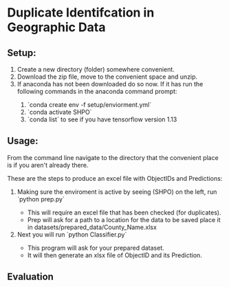 # Duplicate Identifcation in Geographic Data

## Setup:
<ol>
    <li>Create a new directory (folder) somewhere convenient.</li>
    <li>Download the zip file, move to the convenient space and unzip.</li>
    <li>If anaconda has not been downloaded do so now. If it has run the following commands
    in the anaconda command prompt:</li>
    <ol>
        <li> `conda create env -f setup/enviorment.yml`</li>
        <li> `conda activate SHPO`</li>
        <li> `conda list` to see if you have tensorflow version 1.13 </li>
    </ol>
</ol>

## Usage:
From the command line navigate to the directory that the convenient place is if you aren't already there.
<p> These are the steps to produce an excel file with ObjectIDs and Predictions:
<ol>
    <li>Making sure the enviroment is active by seeing (SHPO) on the left, run
    `python prep.py`</li>
    <ul>
        <li>This will require an excel file that has been checked (for duplicates).</li>
        <li>Prep will ask for a path to a location for the data to be saved place it 
        in datasets/prepared_data/County_Name.xlsx</li>
    </ul>
    <li>Next you will run
    `python Classifier.py`</li>
    <ul>
        <li>This program will ask for your prepared dataset.</li>
        <li>It will then generate an xlsx file of ObjectID and its Prediction. </li>
    </ul>
</ol>

## Evaluation
    
    